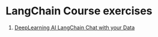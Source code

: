 # LangChain Course exercises

1. [DeepLearning AI LangChain Chat with your Data](https://learn.deeplearning.ai/courses/langchain-chat-with-your-data)
